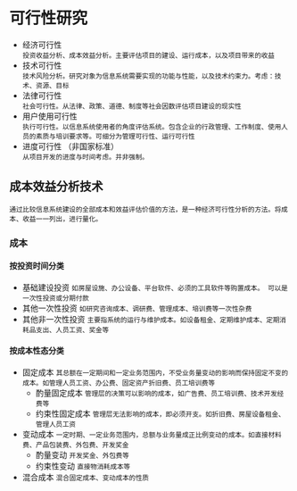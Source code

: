 # 可行性研究

+ 经济可行性  
    ``投资收益分析、成本效益分析。主要评估项目的建设、运行成本，以及项目带来的收益``
+ 技术可行性  
     ``技术风险分析。研究对象为信息系统需要实现的功能与性能，以及技术约束力。考虑：技术、资源、目标``
+ 法律可行性  
    ``社会可行性。从法律、政策、道德、制度等社会因数评估项目建设的现实性``
+ 用户使用可行性  
  ``执行可行性。以信息系统使用者的角度评估系统。包含企业的行政管理、工作制度、使用人员的素质与培训要求等。可细分为管理可行性、运行可行性``
+ 进度可行性 （非国家标准）  
  ``从项目开发的进度与时间考虑。并非强制。``

## 成本效益分析技术
`通过比较信息系统建设的全部成本和效益评估价值的方法，是一种经济可行性分析的方法。将成本、收益一一列出，进行量化。`
### 成本
#### 按投资时间分类
+ 基础建设投资 `如房屋设施、办公设备、平台软件、必须的工具软件等购置成本。 可以是一次性投资或分期付款`
+ 其他一次性投资 `如研究咨询成本、调研费、管理成本、培训费等一次性杂费`
+ 其他非一次性投资 `主要指系统的运行与维护成本。如设备租金、定期维护成本、定期消耗品支出、人员工资、奖金等`
#### 按成本性态分类
+ 固定成本 `其总额在一定期间和一定业务范围内，不受业务量变动的影响而保持固定不变的成本。如管理人员工资、办公费、固定资产折旧费、员工培训费等`
  + 酌量固定成本 `管理层的决策可以影响的成本，如广告费、员工培训费、技术开发经费等`
  + 约束性固定成本 `管理层无法影响的成本，即必须开支。如折旧费、房屋设备租金、管理人员工资`
+ 变动成本 `一定时期、一定业务范围内，总额与业务量成正比例变动的成本。如直接材料费、产品包装费、外包费、开发奖金`
  + 酌量变动 `开发奖金、外包费等`
  + 约束性变动 `直接物消耗成本等`
+ 混合成本 `混合固定成本、变动成本的性质`